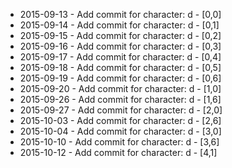 - 2015-09-13 - Add commit for character: d - [0,0]
- 2015-09-14 - Add commit for character: d - [0,1]
- 2015-09-15 - Add commit for character: d - [0,2]
- 2015-09-16 - Add commit for character: d - [0,3]
- 2015-09-17 - Add commit for character: d - [0,4]
- 2015-09-18 - Add commit for character: d - [0,5]
- 2015-09-19 - Add commit for character: d - [0,6]
- 2015-09-20 - Add commit for character: d - [1,0]
- 2015-09-26 - Add commit for character: d - [1,6]
- 2015-09-27 - Add commit for character: d - [2,0]
- 2015-10-03 - Add commit for character: d - [2,6]
- 2015-10-04 - Add commit for character: d - [3,0]
- 2015-10-10 - Add commit for character: d - [3,6]
- 2015-10-12 - Add commit for character: d - [4,1]
